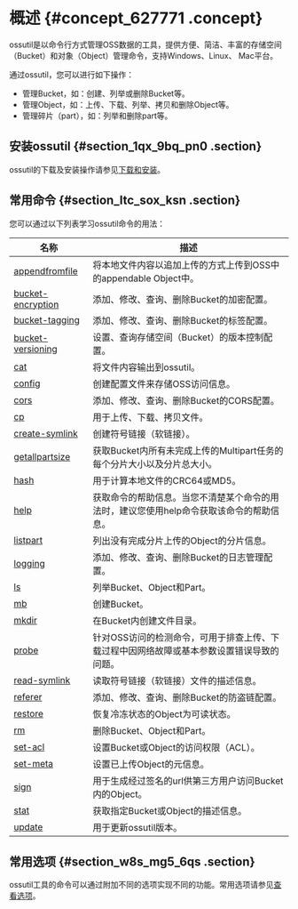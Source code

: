 # 概述 {#concept_627771 .concept}

ossutil是以命令行方式管理OSS数据的工具，提供方便、简洁、丰富的存储空间（Bucket）和对象（Object）管理命令，支持Windows、Linux、 Mac平台。

通过ossutil，您可以进行如下操作：

-   管理Bucket，如：创建、列举或删除Bucket等。
-   管理Object，如：上传、下载、列举、拷贝和删除Object等。
-   管理碎片（part），如：列举和删除part等。

## 安装ossutil {#section_1qx_9bq_pn0 .section}

ossutil的下载及安装操作请参见[下载和安装](cn.zh-CN/ossutil多版本文档/下载和安装.md#)。

## 常用命令 {#section_ltc_sox_ksn .section}

您可以通过以下列表学习ossutil命令的用法：

|名称|描述|
|--|--|
|[appendfromfile](cn.zh-CN/ossutil多版本文档/常用命令/appendfromfile.md#)|将本地文件内容以追加上传的方式上传到OSS中的appendable Object中。|
|[bucket-encryption](cn.zh-CN/ossutil多版本文档/常用命令/bucket-encryption.md#)|添加、修改、查询、删除Bucket的加密配置。|
|[bucket-tagging](cn.zh-CN/ossutil多版本文档/常用命令/bucket-tagging.md#)|添加、修改、查询、删除Bucket的标签配置。|
|[bucket-versioning](cn.zh-CN/ossutil多版本文档/常用命令/bucket-versioning.md#)|设置、查询存储空间（Bucket）的版本控制配置。|
|[cat](cn.zh-CN/ossutil多版本文档/常用命令/cat.md#)|将文件内容输出到ossutil。|
|[config](cn.zh-CN/ossutil多版本文档/常用命令/config.md#)|创建配置文件来存储OSS访问信息。|
|[cors](cn.zh-CN/ossutil多版本文档/常用命令/cors.md#)|添加、修改、查询、删除Bucket的CORS配置。|
|[cp](cn.zh-CN/ossutil多版本文档/常用命令/cp.md#)|用于上传、下载、拷贝文件。|
|[create-symlink](cn.zh-CN/ossutil多版本文档/常用命令/create-symlink.md#)|创建符号链接（软链接）。|
|[getallpartsize](cn.zh-CN/ossutil多版本文档/常用命令/getallpartsize.md#)|获取Bucket内所有未完成上传的Multipart任务的每个分片大小以及分片总大小。|
|[hash](cn.zh-CN/ossutil多版本文档/常用命令/hash.md#)|用于计算本地文件的CRC64或MD5。|
|[help](cn.zh-CN/ossutil多版本文档/常用命令/help.md#)|获取命令的帮助信息。当您不清楚某个命令的用法时，建议您使用help命令获取该命令的帮助信息。|
|[listpart](cn.zh-CN/ossutil多版本文档/常用命令/listpart.md#)|列出没有完成分片上传的Object的分片信息。|
|[logging](cn.zh-CN/ossutil多版本文档/常用命令/logging.md#)|添加、修改、查询、删除Bucket的日志管理配置。|
|[ls](cn.zh-CN/ossutil多版本文档/常用命令/ls.md#)|列举Bucket、Object和Part。|
|[mb](cn.zh-CN/ossutil多版本文档/常用命令/mb.md#)|创建Bucket。|
|[mkdir](cn.zh-CN/ossutil多版本文档/常用命令/mkdir.md#)|在Bucket内创建文件目录。|
|[probe](cn.zh-CN/ossutil多版本文档/常用命令/probe.md#)|针对OSS访问的检测命令，可用于排查上传、下载过程中因网络故障或基本参数设置错误导致的问题。|
|[read-symlink](cn.zh-CN/ossutil多版本文档/常用命令/read-symlink.md#)|读取符号链接（软链接）文件的描述信息。|
|[referer](cn.zh-CN/ossutil多版本文档/常用命令/referer.md#)|添加、修改、查询、删除Bucket的防盗链配置。|
|[restore](cn.zh-CN/ossutil多版本文档/常用命令/restore.md#)|恢复冷冻状态的Object为可读状态。|
|[rm](cn.zh-CN/ossutil多版本文档/常用命令/rm.md#)|删除Bucket、Object和Part。|
|[set-acl](cn.zh-CN/ossutil多版本文档/常用命令/set-acl.md#)|设置Bucket或Object的访问权限（ACL）。|
|[set-meta](cn.zh-CN/ossutil多版本文档/常用命令/set-meta.md#)|设置已上传Object的元信息。|
|[sign](cn.zh-CN/ossutil多版本文档/常用命令/sign.md#)|用于生成经过签名的url供第三方用户访问Bucket内的Object。|
|[stat](cn.zh-CN/ossutil多版本文档/常用命令/stat.md#)|获取指定Bucket或Object的描述信息。|
|[update](cn.zh-CN/ossutil多版本文档/常用命令/update.md#)|用于更新ossutil版本。|

## 常用选项 {#section_w8s_mg5_6qs .section}

ossutil工具的命令可以通过附加不同的选项实现不同的功能。常用选项请参见[查看选项](cn.zh-CN/ossutil多版本文档/查看选项.md#)。

